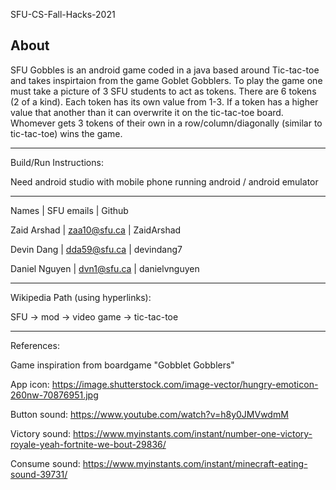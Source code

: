 SFU-CS-Fall-Hacks-2021

About
-------------------------------------------

SFU Gobbles is an android game coded in a java based around Tic-tac-toe and takes inspirtaion from the game Goblet Gobblers. 
To play the game one must take a picture of 3 SFU students to act as tokens. There are 6 tokens (2 of a kind). Each token has its own
value from 1-3. If a token has a higher value that another than it can overwrite it on the tic-tac-toe board. Whomever gets 3 tokens of their own
in a row/column/diagonally (similar to tic-tac-toe) wins the game.

-------------------------------------------
Build/Run Instructions:

Need android studio with mobile phone running android / android emulator

-------------------------------------------
Names | SFU emails | Github

Zaid Arshad | zaa10@sfu.ca | ZaidArshad

Devin Dang | dda59@sfu.ca | devindang7

Daniel Nguyen | dvn1@sfu.ca | danielvnguyen

-------------------------------------------
Wikipedia Path (using hyperlinks):

SFU -> mod -> video game -> tic-tac-toe

-------------------------------------------
References: 

Game inspiration from boardgame "Gobblet Gobblers"

App icon: https://image.shutterstock.com/image-vector/hungry-emoticon-260nw-70876951.jpg

Button sound: https://www.youtube.com/watch?v=h8y0JMVwdmM

Victory sound: https://www.myinstants.com/instant/number-one-victory-royale-yeah-fortnite-we-bout-29836/

Consume sound: https://www.myinstants.com/instant/minecraft-eating-sound-39731/

